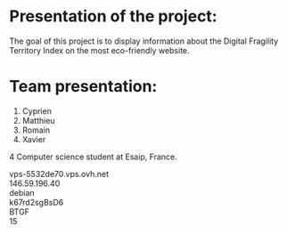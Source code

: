# Presentation of the project:
The goal of this project is to display information about the Digital Fragility Territory Index on the most eco-friendly website. 

# Team presentation:
1. Cyprien
2. Matthieu
3. Romain
4. Xavier

4 Computer science student at Esaip, France. 

vps-5532de70.vps.ovh.net	
146.59.196.40	
debian	
k67rd2sgBsD6	
BTGF	
15
